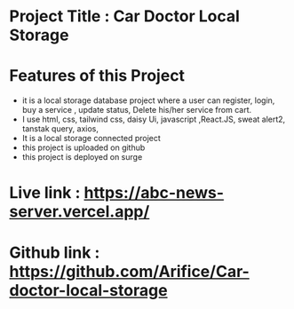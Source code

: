 # Project Title : Car Doctor Local Storage

# Features of this Project
- it is a local storage database  project where a user can register, login, buy a service , update status, Delete his/her service from cart.
- I use html, css, tailwind css, daisy Ui,  javascript ,React.JS, sweat alert2, tanstak query, axios,
- It is a local storage connected  project
- this project is uploaded on github
- this project is deployed on surge
  
# Live link : https://abc-news-server.vercel.app/

# Github link : https://github.com/Arifice/Car-doctor-local-storage
